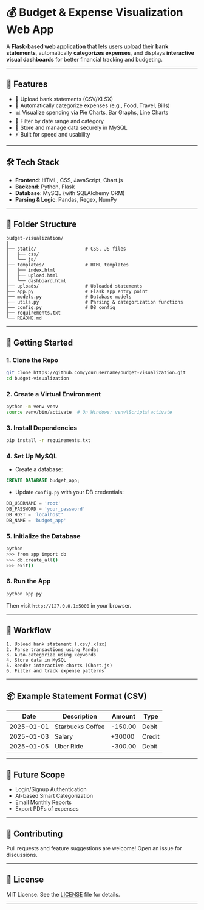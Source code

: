 
# 💰 Budget & Expense Visualization Web App

A **Flask-based web application** that lets users upload their **bank statements**, automatically **categorizes expenses**, and displays **interactive visual dashboards** for better financial tracking and budgeting.

---

## 📌 Features

- 📄 Upload bank statements (CSV/XLSX)
- 🧠 Automatically categorize expenses (e.g., Food, Travel, Bills)
- 📊 Visualize spending via Pie Charts, Bar Graphs, Line Charts
- 📅 Filter by date range and category
- 💾 Store and manage data securely in MySQL
- ⚡ Built for speed and usability

---

## 🛠️ Tech Stack

- **Frontend**: HTML, CSS, JavaScript, Chart.js
- **Backend**: Python, Flask
- **Database**: MySQL (with SQLAlchemy ORM)
- **Parsing & Logic**: Pandas, Regex, NumPy

---

## 📂 Folder Structure

```
budget-visualization/
│
├── static/                  # CSS, JS files
│   ├── css/
│   └── js/
├── templates/               # HTML templates
│   ├── index.html
│   ├── upload.html
│   └── dashboard.html
├── uploads/                 # Uploaded statements
├── app.py                   # Flask app entry point
├── models.py                # Database models
├── utils.py                 # Parsing & categorization functions
├── config.py                # DB config
├── requirements.txt
└── README.md
```

---

## 🚀 Getting Started

### 1. Clone the Repo

```bash
git clone https://github.com/yourusername/budget-visualization.git
cd budget-visualization
```

### 2. Create a Virtual Environment

```bash
python -m venv venv
source venv/bin/activate  # On Windows: venv\Scripts\activate
```

### 3. Install Dependencies

```bash
pip install -r requirements.txt
```

### 4. Set Up MySQL

- Create a database:

```sql
CREATE DATABASE budget_app;
```

- Update `config.py` with your DB credentials:

```python
DB_USERNAME = 'root'
DB_PASSWORD = 'your_password'
DB_HOST = 'localhost'
DB_NAME = 'budget_app'
```

### 5. Initialize the Database

```bash
python
>>> from app import db
>>> db.create_all()
>>> exit()
```

### 6. Run the App

```bash
python app.py
```

Then visit `http://127.0.0.1:5000` in your browser.

---

## 🧭 Workflow

```
1. Upload bank statement (.csv/.xlsx)
2. Parse transactions using Pandas
3. Auto-categorize using keywords
4. Store data in MySQL
5. Render interactive charts (Chart.js)
6. Filter and track expense patterns
```

---



## 📦 Example Statement Format (CSV)

| Date       | Description         | Amount  | Type    |
|------------|---------------------|---------|---------|
| 2025-01-01 | Starbucks Coffee    | -150.00 | Debit   |
| 2025-01-03 | Salary              | +30000  | Credit  |
| 2025-01-05 | Uber Ride           | -300.00 | Debit   |

---

## 🔮 Future Scope

- Login/Signup Authentication
- AI-based Smart Categorization
- Email Monthly Reports
- Export PDFs of expenses

---

## 🤝 Contributing

Pull requests and feature suggestions are welcome! Open an issue for discussions.

---

## 📜 License

MIT License. See the [LICENSE](LICENSE) file for details.

---

